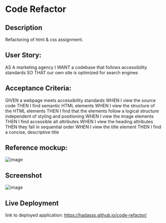 # Code Refactor 

## Description
Refactoring of html & css assignment. 

## User Story:
AS A marketing agency
I WANT a codebase that follows accessibility standards
SO THAT our own site is optimized for search engines

## Acceptance Criteria:
GIVEN a webpage meets accessibility standards
WHEN I view the source code
THEN I find semantic HTML elements
WHEN I view the structure of the HTML elements
THEN I find that the elements follow a logical structure independent of styling and positioning
WHEN I view the image elements
THEN I find accessible alt attributes
WHEN I view the heading attributes
THEN they fall in sequential order
WHEN I view the title element
THEN I find a concise, descriptive title

## Reference mockup:
![image](https://user-images.githubusercontent.com/80355222/146280716-379d2a13-45f8-4de5-9cf2-039ddf1cef99.png)

## Screenshot
![image](https://user-images.githubusercontent.com/80355222/169593980-4f32dd9a-9abb-45bf-87db-b8b757db3301.png)

## Live Deployment
link to deployed application:
https://hadasss.github.io/code-refactor/

